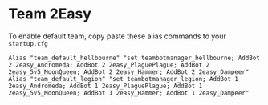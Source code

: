 # Team 2Easy

To enable default team, copy paste these alias commands to your ```startup.cfg```

    Alias "team_default_hellbourne" "set teambotmanager_hellbourne; AddBot 2 2easy_Andromeda; AddBot 2 2easy_PlaguePlague; AddBot 2 2easy_5v5_MoonQueen; AddBot 2 2easy_Hammer; AddBot 2 2easy_Dampeer"
    Alias "team_default_legion" "set teambotmanager_legion; AddBot 1 2easy_Andromeda; AddBot 1 2easy_PlaguePlague; AddBot 1 2easy_5v5_MoonQueen; AddBot 1 2easy_Hammer; AddBot 1 2easy_Dampeer"
